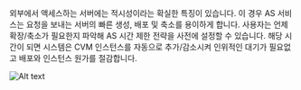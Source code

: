 외부에서 액세스하는 서버에는 적시성이라는 확실한 특징이 있습니다. 이 경우 AS 서비스는 요청을 보내는 서버의 빠른 생성, 배포 및 축소를 용이하게 합니다.
사용자는 언제 확장/축소가 필요한지 파악해 AS 시간 제한 전략을 사전에 설정할 수 있습니다. 해당 시간이 되면 시스템은 CVM 인스턴스를 자동으로 추가/감소시켜 인위적인 대기가 필요없고 배포와 인스턴스 원가를 절감합니다.

![Alt text](https://mc.qcloudimg.com/static/img/b5bf99353f6c63f6798318616ca26761/AS-Tutorial-Creating+Servers+for+Sending+Requests.png)


